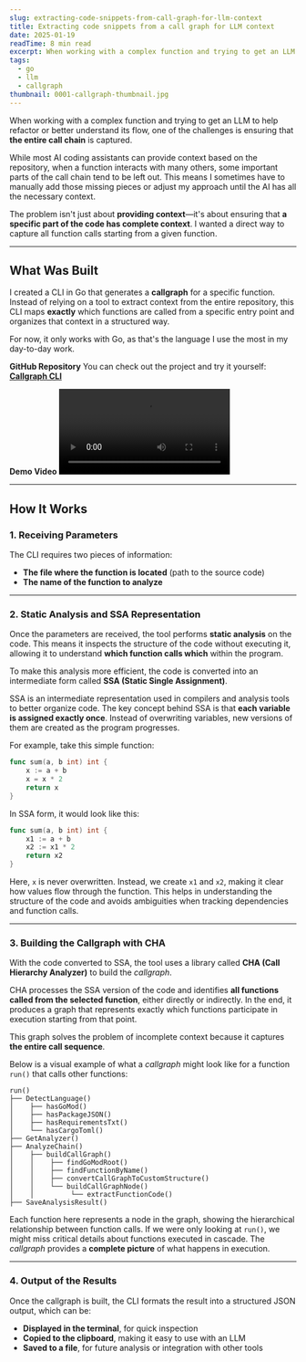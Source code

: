 ```yaml
---
slug: extracting-code-snippets-from-call-graph-for-llm-context
title: Extracting code snippets from a call graph for LLM context
date: 2025-01-19
readTime: 8 min read
excerpt: When working with a complex function and trying to get an LLM to help refactor or better understand its flow, one of the challenges is ensuring that the entire call chain is captured.
tags:
  - go
  - llm
  - callgraph
thumbnail: 0001-callgraph-thumbnail.jpg
---
```


When working with a complex function and trying to get an LLM to help refactor or better understand its flow, one of the challenges is ensuring that **the entire call chain** is captured.

While most AI coding assistants can provide context based on the repository, when a function interacts with many others, some important parts of the call chain tend to be left out. This means I sometimes have to manually add those missing pieces or adjust my approach until the AI has all the necessary context.

The problem isn't just about **providing context**—it's about ensuring that **a specific part of the code has complete context**. I wanted a direct way to capture all function calls starting from a given function.

---

## What Was Built

I created a CLI in Go that generates a **callgraph** for a specific function. Instead of relying on a tool to extract context from the entire repository, this CLI maps **exactly** which functions are called from a specific entry point and organizes that context in a structured way.

For now, it only works with Go, as that's the language I use the most in my day-to-day work.

**GitHub Repository**
You can check out the project and try it yourself: [**Callgraph CLI**](https://github.com/vmotta8/callgraph-cli)

**Demo Video**
![Callgraph Demo](0001-callgraph-video.mp4)

---

## How It Works

### 1. Receiving Parameters

The CLI requires two pieces of information:

- **The file where the function is located** (path to the source code)
- **The name of the function to analyze**

---

### 2. Static Analysis and SSA Representation

Once the parameters are received, the tool performs **static analysis** on the code. This means it inspects the structure of the code without executing it, allowing it to understand **which function calls which** within the program.

To make this analysis more efficient, the code is converted into an intermediate form called **SSA (Static Single Assignment)**.

SSA is an intermediate representation used in compilers and analysis tools to better organize code. The key concept behind SSA is that **each variable is assigned exactly once**. Instead of overwriting variables, new versions of them are created as the program progresses.

For example, take this simple function:

```go
func sum(a, b int) int {
    x := a + b
    x = x * 2
    return x
}
```

In SSA form, it would look like this:

```go
func sum(a, b int) int {
    x1 := a + b
    x2 := x1 * 2
    return x2
}
```

Here, `x` is never overwritten. Instead, we create `x1` and `x2`, making it clear how values flow through the function. This helps in understanding the structure of the code and avoids ambiguities when tracking dependencies and function calls.

---

### 3. Building the Callgraph with CHA

With the code converted to SSA, the tool uses a library called **CHA (Call Hierarchy Analyzer)** to build the *callgraph*.

CHA processes the SSA version of the code and identifies **all functions called from the selected function**, either directly or indirectly. In the end, it produces a graph that represents exactly which functions participate in execution starting from that point.

This graph solves the problem of incomplete context because it captures **the entire call sequence**.

Below is a visual example of what a *callgraph* might look like for a function `run()` that calls other functions:

```
run()
├── DetectLanguage()
│    ├── hasGoMod()
│    ├── hasPackageJSON()
│    ├── hasRequirementsTxt()
│    └── hasCargoToml()
├── GetAnalyzer()
├── AnalyzeChain()
│    ├── buildCallGraph()
│    │    ├── findGoModRoot()
│    │    ├── findFunctionByName()
│    │    ├── convertCallGraphToCustomStructure()
│    │    └── buildCallGraphNode()
│    │         └── extractFunctionCode()
├── SaveAnalysisResult()
```

Each function here represents a node in the graph, showing the hierarchical relationship between function calls. If we were only looking at `run()`, we might miss critical details about functions executed in cascade. The *callgraph* provides a **complete picture** of what happens in execution.

---

### 4. Output of the Results

Once the callgraph is built, the CLI formats the result into a structured JSON output, which can be:

- **Displayed in the terminal**, for quick inspection
- **Copied to the clipboard**, making it easy to use with an LLM
- **Saved to a file**, for future analysis or integration with other tools
